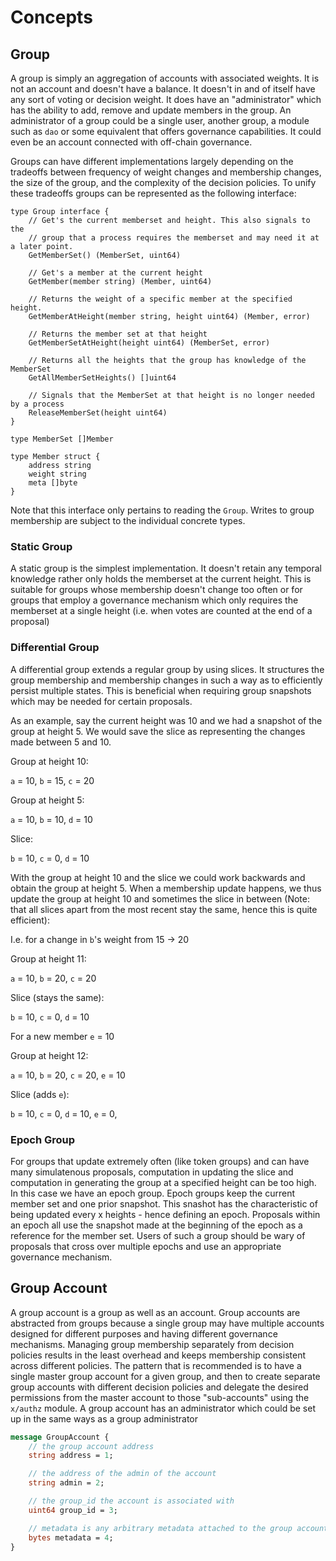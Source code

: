 <!--
order: 1
-->

# Concepts

## Group

A group is simply an aggregation of accounts with associated weights. It is not
an account and doesn't have a balance. It doesn't in and of itself have any
sort of voting or decision weight. It does have an "administrator" which has
the ability to add, remove and update members in the group. An administrator of
a group could be a single user, another group, a module such as `dao` or some 
equivalent that offers governance capabilities. It could even be an account 
connected with off-chain governance.

Groups can have different implementations largely depending on the tradeoffs
between frequency of weight changes and membership changes, the size of the
group, and the complexity of the decision policies. To unify these tradeoffs
groups can be represented as the following interface:

```golang
type Group interface {
    // Get's the current memberset and height. This also signals to the 
    // group that a process requires the memberset and may need it at a later point.
    GetMemberSet() (MemberSet, uint64)

    // Get's a member at the current height
    GetMember(member string) (Member, uint64)

    // Returns the weight of a specific member at the specified height.
    GetMemberAtHeight(member string, height uint64) (Member, error)

    // Returns the member set at that height
    GetMemberSetAtHeight(height uint64) (MemberSet, error)

    // Returns all the heights that the group has knowledge of the MemberSet
    GetAllMemberSetHeights() []uint64

    // Signals that the MemberSet at that height is no longer needed by a process
    ReleaseMemberSet(height uint64) 
}

type MemberSet []Member

type Member struct {
    address string
    weight string
    meta []byte
}
```
Note that this interface only pertains to reading the `Group`. Writes to group
membership are subject to the individual concrete types.

### Static Group

A static group is the simplest implementation. It doesn't retain any temporal
knowledge rather only holds the memberset at the current height. This is
suitable for groups whose membership doesn't change too often or for groups that
employ a governance mechanism which only requires the memberset at a single
height (i.e. when votes are counted at the end of a proposal)

### Differential Group

A differential group extends a regular group by using slices. It structures 
the group membership and membership changes in such a way as to efficiently 
persist multiple states. This is beneficial when requiring group snapshots 
which may be needed for certain proposals.

As an example, say the current height was 10 and we had a snapshot of the group
at height 5. We would save the slice as representing the changes made between 5
and 10.

Group at height 10:

`a` = 10, `b` = 15, `c` = 20

Group at height 5:

`a` = 10, `b` = 10, `d` = 10

Slice:

`b` = 10, `c` = 0, `d` = 10

With the group at height 10 and the slice we could work backwards and obtain the
group at height 5. When a membership update happens, we thus update the group at
height 10 and sometimes the slice in between (Note: that all slices apart from the
most recent stay the same, hence this is quite efficient):

I.e. for a change in `b`'s weight from 15 -> 20

Group at height 11:

`a` = 10, `b` = 20, `c` = 20

Slice (stays the same):

`b` = 10, `c` = 0, `d` = 10

For a new member `e` = 10

Group at height 12:

`a` = 10, `b` = 20, `c` = 20, `e` = 10

Slice (adds `e`):

`b` = 10, `c` = 0, `d` = 10, `e` = 0, 


### Epoch Group

For groups that update extremely often (like token groups) and can have many
simulatenous proposals, computation in updating the slice and computation in
generating the group at a specified height can be too high. In this case we have
an epoch group. Epoch groups keep the current member set and one prior snapshot.
This snashot has the characteristic of being updated every x heights - hence
defining an epoch. Proposals within an epoch all use the snapshot made at the
beginning of the epoch as a reference for the member set. Users of such a group
should be wary of proposals that cross over multiple epochs and use an
appropriate governance mechanism.

## Group Account

A group account is a group as well as an account. Group accounts are abstracted 
from groups because a single group may have multiple accounts designed for 
different purposes and having different governance mechanisms. Managing group
membership separately from decision policies results in the least overhead
and keeps membership consistent across different policies. The pattern that
is recommended is to have a single master group account for a given group,
and then to create separate group accounts with different decision policies
and delegate the desired permissions from the master account to
those "sub-accounts" using the `x/authz` module. A group account has an
administrator which could be set up in the same ways as a group administrator

```proto
message GroupAccount {
    // the group account address
    string address = 1;

    // the address of the admin of the account
    string admin = 2; 

    // the group_id the account is associated with
    uint64 group_id = 3;

    // metadata is any arbitrary metadata attached to the group account.
    bytes metadata = 4;
}
```